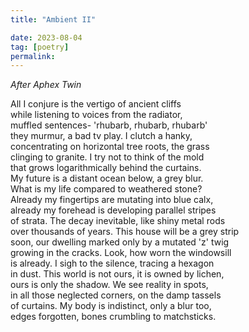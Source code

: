 ```yaml
---
title: "Ambient II"

date: 2023-08-04
tag: [poetry]
permalink:
---
```


*After Aphex Twin*

All I conjure is the vertigo of ancient cliffs  
while listening to voices from the radiator,  
muffled sentences- 'rhubarb, rhubarb, rhubarb'  
they murmur, a bad tv play. I clutch a hanky,  
concentrating on horizontal tree roots, the grass  
clinging to granite. I try not to think of the mold  
that grows logarithmically behind the curtains.  
My future is a distant ocean below, a grey blur.  
What is my life compared to weathered stone?  
Already my fingertips are mutating into blue calx,  
already my forehead is developing parallel stripes  
of strata. The decay inevitable, like shiny metal rods  
over thousands of years. This house will be a grey strip  
soon, our dwelling marked only by a mutated 'z' twig  
growing in the cracks. Look, how worn the windowsill  
is already. I sigh to the silence, tracing a hexagon  
in dust. This world is not ours, it is owned by lichen,  
ours is only the shadow. We see reality in spots,  
in all those neglected corners, on the damp tassels  
of curtains. My body is indistinct, only a blur too,   
edges forgotten, bones crumbling to matchsticks.   
